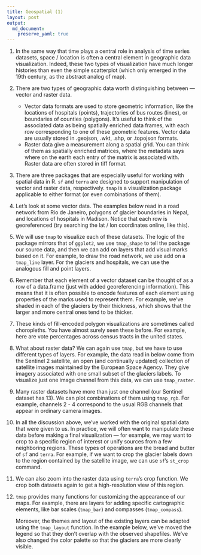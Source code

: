 ```yaml
---
title: Geospatial (1)
layout: post
output:
  md_document:
    preserve_yaml: true
---
```


1. In the same way that time plays a central role in analysis of time series datasets, space / location is often a central element in geographic data visualization. Indeed, these two types of visualization have much longer histories than even the simple scatterplot (which only emerged in the 19th century, as the abstract analog of map).

2. There are two types of geographic data worth distinguishing between — vector and raster data.
    * Vector data formats are used to store geometric information, like the locations of hospitals (points), trajectories of bus routes (lines), or boundaries of counties (polygons). It’s useful to think of the associated data as being spatially enriched data frames, with each row corresponding to one of these geometric features. Vector data are usually stored in .geojson, .wkt, .shp, or .topojson formats.
    * Raster data give a measurement along a spatial grid. You can think of them as spatially enriched matrices, where the metadata says where on the earth each entry of the matrix is associated with. Raster data are often stored in tiff format.

3. There are three packages that are especially useful for working with spatial data in R. `sf` and `terra` are designed to support manipulation of vector and raster data, respectively. `tmap` is a visualization package applicable to either format (or even combinations of them).

4. Let’s look at some vector data. The examples below read in a road network from Rio de Janeiro, polygons of glacier boundaries in Nepal, and locations of hospitals in Madison. Notice that each row is georeferenced (try searching the lat / lon coordinates online, like this).

5. We will use `tmap` to visualize each of these datasets. The logic of the package mirrors that of `ggplot2`, we use `tmap_shape` to tell the package our source data, and then we can add on layers that add visual marks based on it. For example, to draw the road network, we use add on a `tmap_line` layer. For the glaciers and hospitals, we can use the analogous fill and point layers.

6. Remember that each element of a vector dataset can be thought of as a row of a data.frame (just with added georeferencing information). This means that it is often possible to encode features of each element using properties of the marks used to represent them. For example, we’ve shaded in each of the glaciers by their thickness, which shows that the larger and more central ones tend to be thicker.

7. These kinds of fill-encoded polygon visualizations are sometimes called choropleths. You have almost surely seen these before. For example, here are vote percentages across census tracts in the united states.

8. What about raster data? We can again use `tmap`, but we have to use different types of layers. For example, the data read in below come from the Sentinel 2 satellite, an open (and continually updated) collection of satellite images maintained by the European Space Agency. They give imagery associated with one small subset of the glaciers labels. To visualize just one image channel from this data, we can use `tmap_raster`.

9. Many raster datasets have more than just one channel (our Sentinel dataset has 13). We can plot combinations of them using `tmap_rgb`. For example, channels 2 - 4 correspond to the usual RGB channels that appear in ordinary camera images.

10. In all the discussion above, we’ve worked with the original spatial data that were given to us. In practice, we will often want to manipulate these data before making a final visualization — for example, we may want to crop to a specific region of interest or unify sources from a few neighboring regions. These types of operations are the bread and butter of `sf` and `terra`. For example, if we want to crop the glacier labels down to the region contained by the satellite image, we can use `sf`’s `st_crop` command.

11. We can also zoom into the raster data using `terra`’s crop function. We crop both datasets again to get a high-resolution view of this region.

12. `tmap` provides many functions for customizing the appearance of our maps. For example, there are layers for adding specific cartographic elements, like bar scales (`tmap_bar`) and compasses (`tmap_compass`).

	Moreover, the themes and layout of the existing layers can be adapted using the `tmap_layout` function. In the example below, we’ve moved the legend so that they don’t overlap with the observed shapefiles. We’ve also changed the color palette so that the glaciers are more clearly visible.
